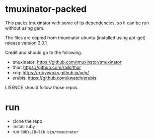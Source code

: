 # tmuxinator-packed

This packs tmuxinator with some of its dependencies, so it can be run without using gem.

The files are copied from tmuxinator ubuntu (installed using apt-get) release version 3.0.1

Credit and should go to the following.

- tmuxinator: https://github.com/tmuxinator/tmuxinator
- thor: https://github.com/rails/thor
- xdg: https://rubyworks.github.io/xdg/
- erubis: https://github.com/kwatch/erubis

LISENCE should follow those repos.


# run

- clone the repo
- install ruby
- run `RUBYLIB=lib bin/tmuxinator`
